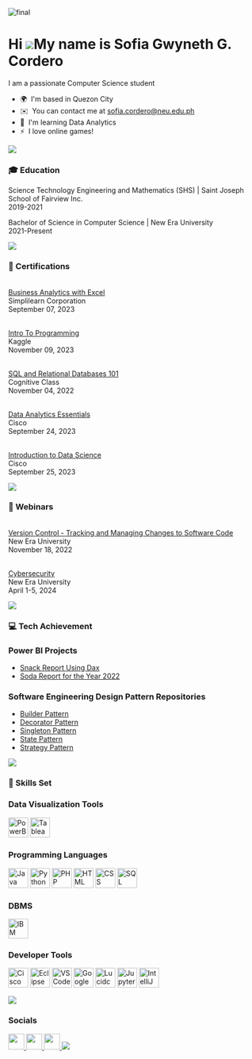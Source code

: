 ![final](https://github.com/sofiagwynethcordero/sofiagwynethcordero/assets/100781472/2d60a7f1-c856-488b-9819-96c583b3e1bf)

Hi ![](https://user-images.githubusercontent.com/18350557/176309783-0785949b-9127-417c-8b55-ab5a4333674e.gif)My name is Sofia Gwyneth G. Cordero
================================================================================================================================================

I am a passionate Computer Science student

* 🌍  I'm based in Quezon City
* ✉️  You can contact me at [sofia.cordero@neu.edu.ph](mailto:sofia.cordero@neu.edu.ph)
* 🧠  I'm learning Data Analytics
* ⚡  I love online games!

<img src="https://user-images.githubusercontent.com/73097560/115834477-dbab4500-a447-11eb-908a-139a6edaec5c.gif">

### 🎓 Education 

Science Technology Engineering and Mathematics (SHS) | Saint Joseph School of Fairview Inc.<br>
2019-2021


Bachelor of Science in Computer Science | New Era University<br>
2021-Present

<img src="https://user-images.githubusercontent.com/73097560/115834477-dbab4500-a447-11eb-908a-139a6edaec5c.gif">

### 🏅 Certifications 

<p align ="left"><a href="https://drive.google.com/file/d/1Lw7VpTyl8zth-dWE3J3cNa_PUN1aOFLN/view?usp=sharing" ><br>Business Analytics with Excel</a> <br>
                   Simplilearn Corporation <br>
                   September 07, 2023 </center></p>

<p align ="left"><a href="https://drive.google.com/file/d/14SQUl1iRChwizyHjficr4jvIapOZ6qPY/view?usp=sharing" ><br>Intro To Programming</a> <br>
                   Kaggle <br>
                   November 09, 2023 </center></p>

<p align ="left"><a href="https://courses.cognitiveclass.ai/certificates/77efcbd99c31478c9f782f2c0eb43884" ><br>SQL and Relational Databases 101</a> <br>
                   Cognitive Class <br>
                   November 04, 2022 </center></p>

<p align ="left"><a href="https://www.credly.com/badges/9399748b-0645-49d3-8975-98c460d90e85/print?fbclid=IwAR2MwFLc3od-Ta1QbC5FtZ5sKZYqMG3n1RWArHnu3jQTMo341TH1SbK9JpM" ><br>Data Analytics Essentials</a> <br>
                   Cisco <br>
                   September 24, 2023 </center></p>

<p align ="left"><a href="https://www.credly.com/badges/6ac9f1a9-edf1-4fb8-9451-af7bb51fddad/print?fbclid=IwAR1ufiiRja1BqcVvMxsNo8RVy98LvvjuJJ7qZ7UM5nAT-mTkH6bDpV1XypY" ><br>Introduction to Data Science</a> <br>
                   Cisco <br>
                   September 25, 2023 </center></p>

<img src="https://user-images.githubusercontent.com/73097560/115834477-dbab4500-a447-11eb-908a-139a6edaec5c.gif">


                  
### 🏅 Webinars
<p align ="left"><a href="https://drive.google.com/file/d/1QnOTvrcMUWmFLrSkz2snV5e6NvjOE5eu/view?usp=sharing" ><br>Version Control - Tracking and Managing Changes to Software Code</a> <br>
                   New Era University <br>
                   November 18, 2022 </center></p>

<p align ="left"><a href="https://drive.google.com/file/d/1XBlhNt3XJQRk9p2uEgBBj_ATkDABUMAq/view?usp=sharing" ><br>Cybersecurity</a> <br>
                   New Era University <br>
                   April 1-5, 2024 </center></p>
  

<img src="https://user-images.githubusercontent.com/73097560/115834477-dbab4500-a447-11eb-908a-139a6edaec5c.gif">

### 💻 Tech Achievement

### Power BI Projects
- [Snack Report Using Dax](https://app.powerbi.com/view?r=eyJrIjoiNzcwNmRjYWYtMTYyNi00YjVlLWJkODQtYzU3Zjg0ZDE0ZmNmIiwidCI6IjhjZmVlZGVkLWEzZGYtNDkzYy1iMjI1LTUwMmNkYTUwNjIyMSIsImMiOjEwfQ%3D%3D)
- [Soda Report for the Year 2022](https://app.powerbi.com/view?r=eyJrIjoiZjhlNDU4ZTktY2E3OC00MWIxLTgwYTItZDZmNzE5NDk0NTM5IiwidCI6IjhjZmVlZGVkLWEzZGYtNDkzYy1iMjI1LTUwMmNkYTUwNjIyMSIsImMiOjEwfQ%3D%3D)

###  Software Engineering Design Pattern Repositories
- [Builder Pattern](https://github.com/sofiagwynethcordero/BuilderPattern.git)
- [Decorator Pattern](https://github.com/sofiagwynethcordero/DecoratorPattern.git)
- [Singleton Pattern](https://github.com/sofiagwynethcordero/StrategyPattern.git)
- [State Pattern](https://github.com/sofiagwynethcordero/StatePattern.git)
- [Strategy Pattern](https://github.com/sofiagwynethcordero/StrategyPattern.git)

<img src="https://user-images.githubusercontent.com/73097560/115834477-dbab4500-a447-11eb-908a-139a6edaec5c.gif">

### 🎯 Skills Set
### Data Visualization Tools
<p align="left"> 
  <a> 
    <img src="https://upload.wikimedia.org/wikipedia/commons/c/cf/New_Power_BI_Logo.svg" alt="PowerBI" width="40" height="40"/> 
  </a> 
  <a> 
    <img src="https://cdn.worldvectorlogo.com/logos/tableau-software.svg" alt="Tableau Public" width="40" height="40"/> 
  </a> 
</p>

### Programming Languages
<p align="left">
    <a>
        <img src="https://upload.wikimedia.org/wikipedia/en/3/30/Java_programming_language_logo.svg" alt="Java" width="40" height="40"/>
    </a>
    <a>
        <img src="https://upload.wikimedia.org/wikipedia/commons/c/c3/Python-logo-notext.svg" alt="Python" width="40" height="40"/>
    </a>
   <a>
        <img src="https://upload.wikimedia.org/wikipedia/commons/2/27/PHP-logo.svg" alt="PHP" width="40" height="40"/>
    </a>
    <a>
        <img src="https://upload.wikimedia.org/wikipedia/commons/6/61/HTML5_logo_and_wordmark.svg" alt="HTML" width="40" height="40"/>
    </a>
    <a>
        <img src="https://upload.wikimedia.org/wikipedia/commons/d/d5/CSS3_logo_and_wordmark.svg" alt="CSS" width="40" height="40"/>
    </a>
     <a>
        <img src="https://upload.wikimedia.org/wikipedia/commons/8/87/Sql_data_base_with_logo.png" alt="SQL" width="40" height="40"/>
    </a>
</p>

### DBMS
<p align="left">
    <a>
        <img src="https://www.db2tutorial.com/wp-content/uploads/2019/03/db2-tutorial.png" alt="IBM DB2" width="40" height="40"/>
    </a>
</p>

### Developer Tools
<p align="left">
    <a>
        <img src="https://encrypted-tbn0.gstatic.com/images?q=tbn:ANd9GcQiHKCtV6riNhioyypijbj1hr00GYXo5ws7IQ&s" alt="Cisco Packet Tracer" width="40" height="40"/>
    </a>
    <a>
        <img src="https://upload.wikimedia.org/wikipedia/commons/d/d0/Eclipse-Luna-Logo.svg" alt="Eclipse" width="40" height="40"/>
    </a>
    <a>
        <img src="https://upload.wikimedia.org/wikipedia/commons/9/9a/Visual_Studio_Code_1.35_icon.svg" alt="VSCode" width="40" height="40"/>
    </a>
    <a>
        <img src="https://upload.wikimedia.org/wikipedia/commons/d/d0/Google_Colaboratory_SVG_Logo.svg" alt="Google Colab" width="40" height="40"/>
    </a>
    <a>
        <img src="https://encrypted-tbn0.gstatic.com/images?q=tbn:ANd9GcQL7b9P_feX1yThfg-k6-N0TyGHKMa5a7YusA&s" alt="Lucidchart" width="40" height="40"/>
    </a>
    <a>
        <img src="https://upload.wikimedia.org/wikipedia/commons/3/38/Jupyter_logo.svg" alt="Jupyter" width="40" height="40"/>
    </a>
    <a>
        <img src="https://seeklogo.com/images/J/jetbrains-intellij-idea-logo-CA1D5DC51F-seeklogo.com.png" alt="IntelliJ" width="40" height="40"/>
    </a>
</p>


<img src="https://user-images.githubusercontent.com/73097560/115834477-dbab4500-a447-11eb-908a-139a6edaec5c.gif">

### Socials
                   
<p align="left">
  <a href="https://www.facebook.com/gwyneth.atienza.5" target="_blank" rel="noreferrer">
<picture>
<source media="(prefers-color-scheme: dark)" srcset="https://raw.githubusercontent.com/danielcranney/readme-generator/main/public/icons/socials/facebook-dark.svg" />
<source media="(prefers-color-scheme: light)" srcset="https://raw.githubusercontent.com/danielcranney/readme-generator/main/public/icons/socials/facebook.svg" />
<img src="https://raw.githubusercontent.com/danielcranney/readme-generator/main/public/icons/socials/facebook.svg" width="32" height="32" />
</picture>
</a>
  <a href="https://www.github.com/sofiagwynethcordero" target="_blank" rel="noreferrer">
<picture>
<source media="(prefers-color-scheme: dark)" srcset="https://raw.githubusercontent.com/danielcranney/readme-generator/main/public/icons/socials/github-dark.svg" />
<source media="(prefers-color-scheme: light)" srcset="https://raw.githubusercontent.com/danielcranney/readme-generator/main/public/icons/socials/github.svg" />
<img src="https://raw.githubusercontent.com/danielcranney/readme-generator/main/public/icons/socials/github.svg" width="32" height="32" />
</picture>
</a>
  <a href="http://www.instagram.com/sofi.atienza" target="_blank" rel="noreferrer">
<picture>
<source media="(prefers-color-scheme: dark)" srcset="https://raw.githubusercontent.com/danielcranney/readme-generator/main/public/icons/socials/instagram-dark.svg" />
<source media="(prefers-color-scheme: light)" srcset="https://raw.githubusercontent.com/danielcranney/readme-generator/main/public/icons/socials/instagram.svg" />
<img src="https://raw.githubusercontent.com/danielcranney/readme-generator/main/public/icons/socials/instagram.svg" width="32" height="32" />
</picture>


<img src="https://user-images.githubusercontent.com/73097560/115834477-dbab4500-a447-11eb-908a-139a6edaec5c.gif">



